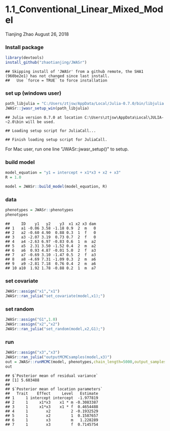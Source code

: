 1.1\_Conventional\_Linear\_Mixed\_Model
================
Tianjing Zhao
August 26, 2018

### Install package

``` r
library(devtools)
install_github("zhaotianjing/JWASr")
```

    ## Skipping install of 'JWASr' from a github remote, the SHA1 (960be2e1) has not changed since last install.
    ##   Use `force = TRUE` to force installation

### set up (windows user)

``` r
path_libjulia = "C:/Users/ztjsw/AppData/Local/Julia-0.7.0/bin/libjulia.dll"
JWASr::jwasr_setup_win(path_libjulia)
```

    ## Julia version 0.7.0 at location C:\Users\ztjsw\AppData\Local\JULIA-~2.0\bin will be used.

    ## Loading setup script for JuliaCall...

    ## Finish loading setup script for JuliaCall.

For Mac user, run one line "JWASr::jwasr\_setup()" to setup.

### build model

``` r
model_equation = "y1 = intercept + x1*x3 + x2 + x3"
R = 1.0

model = JWASr::build_model(model_equation, R)
```

### data

``` r
phenotypes = JWASr::phenotypes
phenotypes
```

    ##     ID    y1   y2    y3  x1 x2 x3 dam
    ## 1   a1 -0.06 3.58 -1.18 0.9  2  m   0
    ## 2   a2 -0.60 4.90  0.88 0.3  1  f   0
    ## 3   a3 -2.07 3.19  0.73 0.7  2  f   0
    ## 4   a4 -2.63 6.97 -0.83 0.6  1  m  a2
    ## 5   a5  2.31 3.50 -1.52 0.4  2  m  a2
    ## 6   a6  0.93 4.87 -0.01 5.0  2  f  a3
    ## 7   a7 -0.69 3.10 -1.47 0.5  2  f  a3
    ## 8   a8 -4.69 7.31 -1.09 0.3  2  m  a6
    ## 9   a9 -2.81 7.18  0.76 0.4  2  m  a6
    ## 10 a10  1.92 1.78 -0.88 0.2  1  m  a7

### set covariate

``` r
JWASr::assign("x1","x1")
JWASr::ran_julia("set_covariate(model,x1);")
```

### set random

``` r
JWASr::assign("G1",1.0)
JWASr::assign("x2","x2")
JWASr::ran_julia("set_random(model,x2,G1);")
```

### run

``` r
JWASr::assign("x3","x3")
JWASr::ran_julia("outputMCMCsamples(model,x3)")
out = JWASr::runMCMC(model, phenotypes,chain_length=5000,output_samples_frequency=100)
out
```

    ## $`Posterior mean of residual variance`
    ## [1] 5.603488
    ## 
    ## $`Posterior mean of location parameters`
    ##   Trait    Effect     Level   Estimate
    ## 1     1 intercept intercept  -1.977819
    ## 2     1     x1*x3    x1 * m -0.3083387
    ## 3     1     x1*x3    x1 * f  0.4654488
    ## 4     1        x2         2 -0.1932529
    ## 5     1        x2         1  0.1587657
    ## 6     1        x3         m   1.228289
    ## 7     1        x3         f  0.7145754
